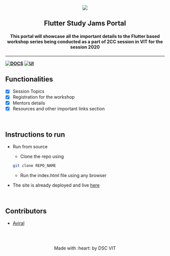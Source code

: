 <p align="center">
	<img src="https://user-images.githubusercontent.com/30529572/72455010-fb38d400-37e7-11ea-9c1e-8cdeb5f5906e.png" />
	<h2 align="center"> Flutter Study Jams Portal </h2>
	<h4 align="center"> This portal will showcase all the important details to the Flutter based workshop series being conducted as a part of 2CC session in VIT for the session 2020<h4>
</p>

---
[![DOCS](https://img.shields.io/badge/Documentation-see%20docs-green?style=flat-square&logo=appveyor)](INSERT_LINK_FOR_DOCS_HERE) 
  [![UI ](https://img.shields.io/badge/User%20Interface-Link%20to%20UI-orange?style=flat-square&logo=appveyor)](https://flutter-study-jams.netlify.com/)


## Functionalities
- [X]  Session Topics
- [X]  Registration for the workshop
- [X]  Mentors details
- [X]  Resources and other important links section

<br>


## Instructions to run

* Run from source
	- Clone the repo using 
	```bash 
	git clone REPO_NAME
	```
	- Run the index.html file using any browser

* The site is already deployed and live [here](https://flutter-study-jams.netlify.com/)

<br>

## Contributors

* [Aviral](https://github.com/sAVItar02)



<br>
<br>

<p align="center">
	Made with :heart: by DSC VIT
</p>

